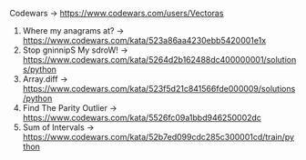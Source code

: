 Codewars -> https://www.codewars.com/users/Vectoras

1. Where my anagrams at? -> https://www.codewars.com/kata/523a86aa4230ebb5420001e1x
2. Stop gninnipS My sdroW! -> https://www.codewars.com/kata/5264d2b162488dc400000001/solutions/python
3. Array.diff -> https://www.codewars.com/kata/523f5d21c841566fde000009/solutions/python
4. Find The Parity Outlier -> https://www.codewars.com/kata/5526fc09a1bbd946250002dc
5. Sum of Intervals -> https://www.codewars.com/kata/52b7ed099cdc285c300001cd/train/python

